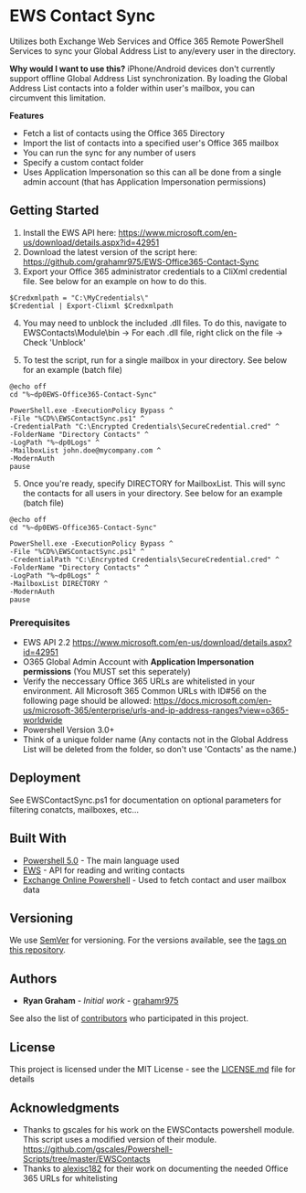 # EWS Contact Sync
Utilizes both Exchange Web Services and Office 365 Remote PowerShell Services to sync your Global Address List to any/every user in the directory.

**Why would I want to use this?** iPhone/Android devices don't currently support offline Global Address List synchronization. By loading the Global Address List contacts into a folder within user's mailbox, you can circumvent this limitation.

**Features**
- Fetch a list of contacts using the Office 365 Directory
- Import the list of contacts into a specified user's Office 365 mailbox
- You can run the sync for any number of users
- Specify a custom contact folder
- Uses Application Impersonation so this can all be done from a single admin account (that has Application Impersonation permissions)

## Getting Started

1. Install the EWS API here: https://www.microsoft.com/en-us/download/details.aspx?id=42951
2. Download the latest version of the script here: https://github.com/grahamr975/EWS-Office365-Contact-Sync
3. Export your Office 365 administrator credentials to a CliXml credential file. See below for an example on how to do this.
```
$Credxmlpath = "C:\MyCredentials\"
$Credential | Export-Clixml $Credxmlpath
```
4. You may need to unblock the included .dll files. To do this, navigate to EWSContacts\Module\bin -> For each .dll file, right click on the file -> Check 'Unblock'

4. To test the script, run for a single mailbox in your directory. See below for an example (batch file)
```
@echo off
cd "%~dp0EWS-Office365-Contact-Sync"

PowerShell.exe -ExecutionPolicy Bypass ^
-File "%CD%\EWSContactSync.ps1" ^
-CredentialPath "C:\Encrypted Credentials\SecureCredential.cred" ^
-FolderName "Directory Contacts" ^
-LogPath "%~dp0Logs" ^
-MailboxList john.doe@mycompany.com ^
-ModernAuth
pause
```
5. Once you're ready, specify DIRECTORY for MailboxList. This will sync the contacts for all users in your directory. See below for an example (batch file)
```
@echo off
cd "%~dp0EWS-Office365-Contact-Sync"

PowerShell.exe -ExecutionPolicy Bypass ^
-File "%CD%\EWSContactSync.ps1" ^
-CredentialPath "C:\Encrypted Credentials\SecureCredential.cred" ^
-FolderName "Directory Contacts" ^
-LogPath "%~dp0Logs" ^
-MailboxList DIRECTORY ^
-ModernAuth
pause
```

### Prerequisites

- EWS API 2.2 https://www.microsoft.com/en-us/download/details.aspx?id=42951
- O365 Global Admin Account with **Application Impersonation permissions** (You MUST set this seperately)
- Verify the neccessary Office 365 URLs are whitelisted in your environment. All Microsoft 365 Common URLs with ID#56 on the following page should be allowed: https://docs.microsoft.com/en-us/microsoft-365/enterprise/urls-and-ip-address-ranges?view=o365-worldwide
- Powershell Version 3.0+
- Think of a unique folder name (Any contacts not in the Global Address List will be deleted from the folder, so don't use 'Contacts' as the name.)

## Deployment

See EWSContactSync.ps1 for documentation on optional parameters for filtering conatcts, mailboxes, etc...

## Built With

* [Powershell 5.0](https://github.com/PowerShell/PowerShell) - The main language used
* [EWS](https://docs.microsoft.com/en-us/exchange/client-developer/web-service-reference/ews-reference-for-exchange) - API for reading and writing contacts
* [Exchange Online Powershell](https://docs.microsoft.com/en-us/powershell/exchange/exchange-online/connect-to-exchange-online-powershell/connect-to-exchange-online-powershell?view=exchange-ps) - Used to fetch contact and user mailbox data

## Versioning

We use [SemVer](http://semver.org/) for versioning. For the versions available, see the [tags on this repository](https://github.com/your/project/tags). 

## Authors

* **Ryan Graham** - *Initial work* - [grahamr975](https://github.com/grahamr975)

See also the list of [contributors](https://github.com/your/project/contributors) who participated in this project.

## License

This project is licensed under the MIT License - see the [LICENSE.md](LICENSE.md) file for details

## Acknowledgments

* Thanks to gscales for his work on the EWSContacts powershell module. This script uses a modified version of their module. https://github.com/gscales/Powershell-Scripts/tree/master/EWSContacts
* Thanks to [alexisc182](https://github.com/alexisc182) for their work on documenting the needed Office 365 URLs for whitelisting
